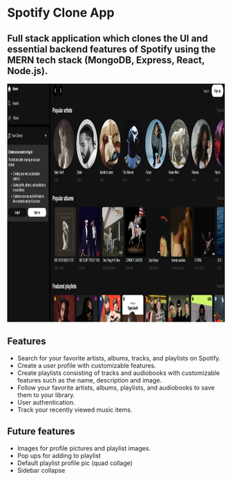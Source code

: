 # Spotify Clone App

## Full stack application which clones the UI and essential backend features of Spotify using the MERN tech stack (MongoDB, Express, React, Node.js).

<img src="spotify-clone-app-pic.png" alt="Spotify Clone App" width="800" height="550">

## Features
- Search for your favorite artists, albums, tracks, and playlists on Spotify.
- Create a user profile with customizable features.
- Create playlists consisting of tracks and audiobooks with customizable features such as the name, description and image.
- Follow your favorite artists, albums, playlists, and audiobooks to save them to your library.
- User authentication.
- Track your recently viewed music items.

## Future features
- Images for profile pictures and playlist images.
- Pop ups for adding to playlist
- Default playlist profile pic (quad collage)
- Sidebar collapse
